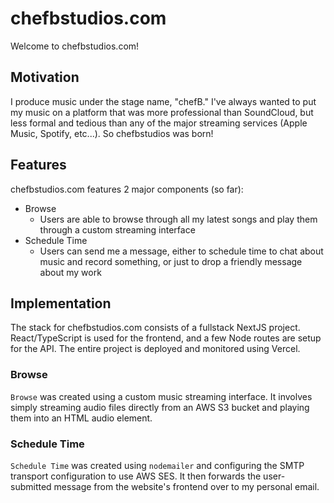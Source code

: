# chefbstudios.com
Welcome to chefbstudios.com!

## Motivation
I produce music under the stage name, "chefB." I've always wanted to put my music on a platform that was more professional than SoundCloud, but less formal and tedious than any of the major streaming services (Apple Music, Spotify, etc...). 
So chefbstudios was born!

## Features
chefbstudios.com features 2 major components (so far):
- Browse
  - Users are able to browse through all my latest songs and play them through a custom streaming interface
- Schedule Time
  - Users can send me a message, either to schedule time to chat about music and record something, or just to drop a friendly message about my work
  
## Implementation
The stack for chefbstudios.com consists of a fullstack NextJS project. React/TypeScript is used for the frontend, and a few Node routes are setup for the API. The entire project is deployed and monitored using Vercel.
### Browse
`Browse` was created using a custom music streaming interface. It involves simply streaming audio files directly from an AWS S3 bucket and playing them into an HTML audio element.

### Schedule Time
`Schedule Time` was created using `nodemailer` and configuring the SMTP transport configuration to use AWS SES. It then forwards the user-submitted message from the website's frontend over to my personal email.
